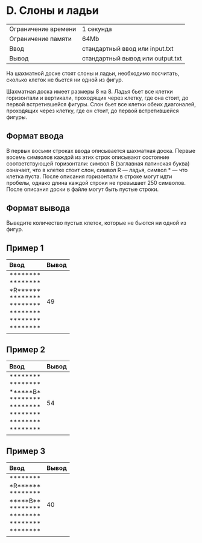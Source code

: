 # D. Слоны и ладьи
<table>
  <tr>
      <td>Ограничение времени</td>
      <td>1 секунда</td>
  </tr>
  <tr>
      <td>Ограничение памяти</td>
      <td>64Mb</td>
  </tr>
  <tr>
      <td>Ввод</td>
      <td>стандартный ввод или input.txt</td>
  </tr>
  <tr>
      <td>Вывод</td>
      <td>стандартный вывод или output.txt</td>
  </tr>
</table>

На шахматной доске стоят слоны и ладьи, необходимо посчитать, сколько клеток не бьется ни одной из фигур.  

Шахматная доска имеет размеры 8 на 8. Ладья бьет все клетки горизонтали и вертикали, проходящих через клетку, где она стоит, 
до первой встретившейся фигуры. Слон бьет все клетки обеих диагоналей, проходящих через клетку, где он стоит, до первой 
встретившейся фигуры.

## Формат ввода
В первых восьми строках ввода описывается шахматная доска. Первые восемь символов каждой из этих строк описывают состояние 
соответствующей горизонтали: символ B (заглавная латинская буква) означает, что в клетке стоит слон, символ R — ладья, символ * 
— что клетка пуста. После описания горизонтали в строке могут идти пробелы, однако длина каждой строки не превышает 250 символов.
После описания доски в файле могут быть пустые строки.

## Формат вывода
Выведите количество пустых клеток, которые не бьются ни одной из фигур.

## Пример 1
| Ввод                                                                                                                                                                          | Вывод |
|:------------------------------------------------------------------------------------------------------------------------------------------------------------------------------|:------|
| \*\*\*\*\*\*\*\*</br> \*\*\*\*\*\*\*\*</br> \*R\*\*\*\*\*\*</br> \*\*\*\*\*\*\*\*</br> \*\*\*\*\*\*\*\*</br> \*\*\*\*\*\*\*\*</br> \*\*\*\*\*\*\*\*</br> \*\*\*\*\*\*\*\*</br>| 49    |

## Пример 2
| Ввод                                                                                                                                                                          | Вывод |
|:------------------------------------------------------------------------------------------------------------------------------------------------------------------------------|:------|
| \*\*\*\*\*\*\*\*</br> \*\*\*\*\*\*\*\*</br> \*\*\*\*\*\*B\*</br> \*\*\*\*\*\*\*\*</br> \*\*\*\*\*\*\*\*</br> \*\*\*\*\*\*\*\*</br> \*\*\*\*\*\*\*\*</br> \*\*\*\*\*\*\*\*</br>| 54    |

## Пример 3
| Ввод                                                                                                                                                                         | Вывод |
|:-----------------------------------------------------------------------------------------------------------------------------------------------------------------------------|:------|
| \*\*\*\*\*\*\*\*</br> \*R\*\*\*\*\*\*</br> \*\*\*\*\*\*\*\*</br> \*\*\*\*\*B\*\*</br> \*\*\*\*\*\*\*\*</br> \*\*\*\*\*\*\*\*</br> \*\*\*\*\*\*\*\*</br> \*\*\*\*\*\*\*\*</br>| 40     |
